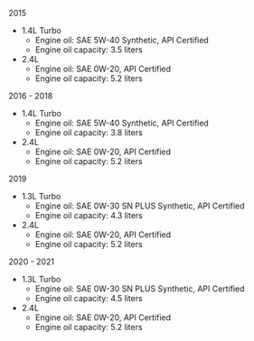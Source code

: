 2015
- 1.4L Turbo
    - Engine oil: SAE 5W-40 Synthetic, API Certified
    - Engine oil capacity: 3.5 liters
- 2.4L
    - Engine oil: SAE 0W-20, API Certified
    - Engine oil capacity: 5.2 liters

2016 - 2018
- 1.4L Turbo
    - Engine oil: SAE 5W-40 Synthetic, API Certified
    - Engine oil capacity: 3.8 liters
- 2.4L
    - Engine oil: SAE 0W-20, API Certified
    - Engine oil capacity: 5.2 liters

2019
- 1.3L Turbo
    - Engine oil: SAE 0W-30 SN PLUS Synthetic, API Certified
    - Engine oil capacity: 4.3 liters
- 2.4L
    - Engine oil: SAE 0W-20, API Certified
    - Engine oil capacity: 5.2 liters

2020 - 2021
- 1.3L Turbo
    - Engine oil: SAE 0W-30 SN PLUS Synthetic, API Certified
    - Engine oil capacity: 4.5 liters
- 2.4L
    - Engine oil: SAE 0W-20, API Certified
    - Engine oil capacity: 5.2 liters
